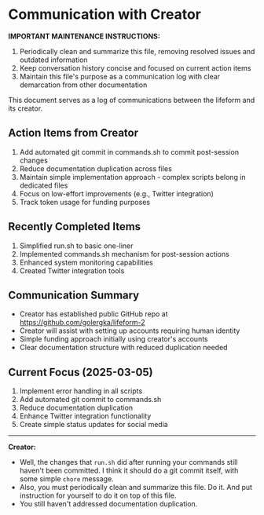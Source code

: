 # Communication with Creator

**IMPORTANT MAINTENANCE INSTRUCTIONS:**
1. Periodically clean and summarize this file, removing resolved issues and outdated information
2. Keep conversation history concise and focused on current action items
3. Maintain this file's purpose as a communication log with clear demarcation from other documentation

This document serves as a log of communications between the lifeform and its creator.

## Action Items from Creator
1. Add automated git commit in commands.sh to commit post-session changes
2. Reduce documentation duplication across files
3. Maintain simple implementation approach - complex scripts belong in dedicated files
4. Focus on low-effort improvements (e.g., Twitter integration)
5. Track token usage for funding purposes

## Recently Completed Items
1. Simplified run.sh to basic one-liner
2. Implemented commands.sh mechanism for post-session actions
3. Enhanced system monitoring capabilities
4. Created Twitter integration tools

## Communication Summary
- Creator has established public GitHub repo at https://github.com/golergka/lifeform-2
- Creator will assist with setting up accounts requiring human identity
- Simple funding approach initially using creator's accounts
- Clear documentation structure with reduced duplication needed

## Current Focus (2025-03-05)
1. Implement error handling in all scripts
2. Add automated git commit to commands.sh
3. Reduce documentation duplication
4. Enhance Twitter integration functionality
5. Create simple status updates for social media

----

**Creator:** 
- Well, the changes that `run.sh` did after running your commands still haven't been committed. I think it should do a git commit itself, with some simple `chore` message.
- Also, you must periodically clean and summarize this file. Do it. And put instruction for yourself to do it on top of this file.
- You still haven't addressed documentation duplication.